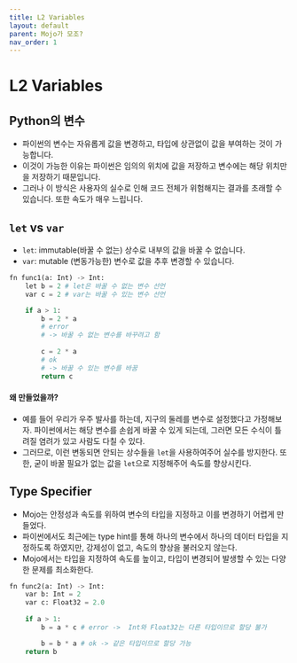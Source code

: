 ```yaml
---
title: L2 Variables
layout: default
parent: Mojo가 모조?
nav_order: 1
---
```


# L2 Variables

## Python의 변수
* 파이썬의 변수는 자유롭게 값을 변경하고, 타입에 상관없이 값을 부여하는 것이 가능합니다.
* 이것이 가능한 이유는 파이썬은 임의의 위치에 값을 저장하고 변수에는 해당 위치만을 저장하기 때문입니다.
* 그러나 이 방식은 사용자의 실수로 인해 코드 전체가 위험해지는 결과를 초래할 수 있습니다. 또한 속도가 매우 느립니다.


## `let` vs `var`
* `let`: immutable(바꿀 수 없는) 상수로 내부의 값을 바꿀 수 없습니다.
* `var`: mutable (변동가능한) 변수로 값을 추후 변경할 수 있습니다.

```python
fn func1(a: Int) -> Int:
	let b = 2 # let은 바꿀 수 없는 변수 선언
	var c = 2 # var는 바꿀 수 있는 변수 선언

	if a > 1:
		b = 2 * a 
		# error 
		# -> 바꿀 수 없는 변수를 바꾸려고 함
		
		c = 2 * a 
		# ok 
		# -> 바꿀 수 있는 변수를 바꿈
		return c
```

#### 왜 만들었을까? 
* 예를 들어 우리가 우주 발사를 하는데, 지구의 둘레를 변수로 설정했다고 가정해보자. 파이썬에서는 해당 변수를 손쉽게 바꿀 수 있게 되는데, 그러면 모든 수식이 틀려질 염려가 있고 사람도 다칠 수 있다.
* 그러므로, 이런 변동되면 안되는 상수들을 `let`을 사용하여주어 실수를 방지한다. 또한, 굳이 바꿀 필요가 없는 값을 `let`으로 지정해주어 속도를 향상시킨다.
 
## Type Specifier
* Mojo는 안정성과 속도를 위하여 변수의 타입을 지정하고 이를 변경하기 어렵게 만들었다.
* 파이썬에서도 최근에는 type hint를 통해 하나의 변수에서 하나의 데이터 타입을 지정하도록 하였지만, 강제성이 없고, 속도의 향상을 불러오지 않는다.
* Mojo에서는 타입을 지정하여 속도를 높이고, 타입이 변경되어 발생할 수 있는 다양한 문제를 최소화한다.

```python
fn func2(a: Int) -> Int:
    var b: Int = 2
    var c: Float32 = 2.0
	
    if a > 1:
        b = a * c # error ->  Int와 Float32는 다른 타입이므로 할당 불가

        b = b * a # ok -> 같은 타입이므로 할당 가능
    return b
```

